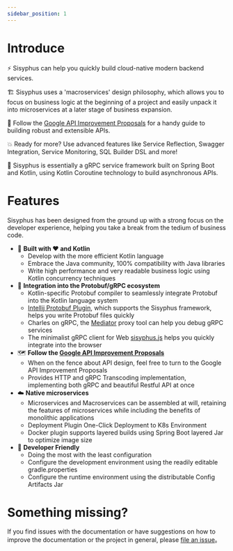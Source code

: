```yaml
---
sidebar_position: 1
---
```


# Introduce

⚡️ Sisyphus can help you quickly build cloud-native modern backend services.

🏗 Sisyphus uses a 'macroservices' design philosophy, which allows you to focus on business logic at the beginning of a
project and easily unpack it into microservices at a later stage of business expansion.

📓 Follow the [Google API Improvement Proposals](https://google.aip.dev/) for a handy guide to building robust and
extensible APIs.

💥 Ready for more? Use advanced features like Service Reflection, Swagger Integration, Service Monitoring, SQL Builder
DSL and more!

🧐 Sisyphus is essentially a gRPC service framework built on Spring Boot and Kotlin, using Kotlin Coroutine technology to
build asynchronous APIs.

# Features

Sisyphus has been designed from the ground up with a strong focus on the developer experience, helping you take a break
from the tedium of business code.

- 🥄 **Built with ❤️ and Kotlin**
  - Develop with the more efficient Kotlin language
  - Embrace the Java community, 100% compatibility with Java libraries
  - Write high performance and very readable business logic using Kotlin concurrency techniques
- 🧗‍ **Integration into the Protobuf/gRPC ecosystem**
  - Kotlin-specific Protobuf compiler to seamlessly integrate Protobuf into the Kotlin language system
  - [Intellij Protobuf Plugin](https://github.com/devkanro/intellij-protobuf-plugin), which supports the Sisyphus
    framework, helps you write Protobuf files quickly
  - Charles on gRPC, the [Mediator](https://github.com/ButterCam/Mediator) proxy tool can help you debug gRPC services
  - The minimalist gRPC client for Web [sisyphus.js](https://github.com/ButterCam/sisyphus.js) helps you quickly
    integrate into the browser
- 🗺 **Follow the [Google API Improvement Proposals](https://google.aip.dev/)**
  - When on the fence about API design, feel free to turn to the Google API Improvement Proposals
  - Provides HTTP and gRPC Transcoding implementation, implementing both gRPC and beautiful Restful API at once
- ☁️ **Native microservices**
  - Microservices and Macroservices can be assembled at will, retaining the features of microservices while including
    the benefits of monolithic applications
  - Deployment Plugin One-Click Deployment to K8s Environment
  - Docker plugin supports layered builds using Spring Boot layered Jar to optimize image size
- 👬 **Developer Friendly**
  - Doing the most with the least configuration
  - Configure the development environment using the readily editable gradle.properties
  - Configure the runtime environment using the distributable Config Artifacts Jar

# Something missing?

If you find issues with the documentation or have suggestions on how to improve the documentation or the project in
general, please [file an issue](https://github.com/ButterCam/sisyphus-docs/issues/new)。
